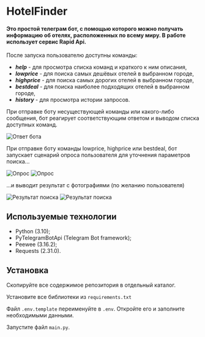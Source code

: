 # HotelFinder
#### Это простой телеграм бот, с помощью которого можно получать информацию об отелях, расположенных по всему миру. В работе использует сервис Rapid Api.
После запуска пользователю доступны команды:
* ___help___ - для просмотра списка команд и краткого к ним описания,
* ___lowprice___ - для поиска самых дешёвых отелей в выбранном городе,
* ___highprice___ - для поиска самых дорогих отелей в выбранном городе,
* ___bestdeal___ - для поиска наиболее подходящих отелей в выбранном городе,
* ___history___ - для просмотра истории запросов.

При отправке боту несуществующей команды или какого-либо сообщения,
бот реагирует соответствующим ответом и выводом списка доступных команд.

![Ответ бота](/images/image_1.jpg)

При отправке боту команды lowprice, highprice или bestdeal, бот запускает 
сценарий опроса пользователя для уточнения параметров поиска...

![Опрос](/images/image_2.jpg)
![Опрос](/images/image_3.jpg)

...и выводит результат с фотографиями (по желанию пользователя)

![Результат поиска](/images/image_4.jpg)
![Результат поиска](/images/image_5.jpg)

## Используемые технологии
* Python (3.10);
* PyTelegramBotApi (Telegram Bot framework);
* Peewee (3.16.2);
* Requests (2.31.0).


## Установка
Скопируйте все содержимое репозитория в отдельный каталог.

Установите все библиотеки из `requirements.txt`

Файл `.env.template` переименуйте в `.env`. Откройте его и заполните необходимыми данными.

Запустите файл `main.py`.
